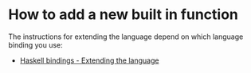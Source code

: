 # How to add a new built in function

The instructions for extending the language depend on which language binding
you use:

* [Haskell bindings - Extending the language](https://hackage.haskell.org/package/dhall/docs/Dhall-Tutorial.html#g:23)
